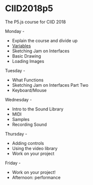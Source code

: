 # CIID2018p5
The P5.js course for CIID 2018

Monday - 

  * Explain the course and divide up
  * [Variables]('/variables')
  * Sketching Jam on Interfaces
  * Basic Drawing
  * Loading Images

Tuesday - 

  * What Functions
  * Sketching Jam on Interfaces Part Two 
  * Keyboard/Mouse

Wednesday -

  * Intro to the Sound Library
  * MIDI
  * Samples
  * Recording Sound

Thursday - 

  * Adding controls
  * Using the video library
  * Work on your project

Friday - 

  * Work on your project!
  * Afternoon: performance
